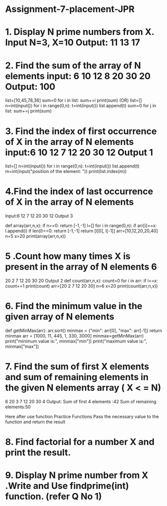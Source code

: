 # Assignment-7-placement-JPR
# 1. Display N prime numbers from X. Input N=3, X=10 Output: 11 13 17


# 2. Find the sum of the array of N elements input: 6   10 12 8 20 30 20 Output: 100

list=[10,45,78,36]
sum=0
for i in list:
    sum+=i
print(sum)
                                                            (OR)
list=[]
n=int(input())
for i in range(0,n):
    t=int(input())
    list.append(t)
sum=0
for j in list:
    sum+=j
print(sum)


# 3. Find the index of first occurrence of X in the array of N elements input:6 10 12 7 12 20 30 12 Output 1

list=[]
n=int(input())
for i in range(0,n):
    t=int(input())
    list.append(t)
m=int(input("position of the element: "))
print(list.index(m))

# 4.Find the index of last occurrence of X in the array of N elements
Input:6
12 7 12 20 30
12
Output
3

def array(arr,n,x):
    if n==0:
        return [-1,-1]
    l=[]
    for i in range(0,n):
        if arr[i]==x:
            l.append(i)
    if len(l)==0:
        return [-1,-1]
    return [l[0], l[-1]]
arr=[10,12,20,20,40]
n=5
x=20
print(array(arr,n,x))

# 5 .Count how many times X is present in the array of N elements 6
20 2 7 12 20 30
20
Output
2
def count(arr,n,x):
    count=0
    for i in arr:
        if i==x:
           count+=1
    print(count)
arr=[20 2 7 12 20 30]
n=6
x=20
print(count(arr,n,x))

# 6. Find the minimum value in the given array of N elements
def getMinMax(arr):
    arr.sort()
    minmax = {"min": arr[0], "max": arr[-1]}
    return minmax
arr = [1000, 11, 445, 1, 330, 3000]
minmax=getMinMax(arr)
print("minimum value is:", minmax["min"])
print("maximum value is:", minmax["max"])


# 7. Find the sum of first X elements and sum of remaining elements in the given N elements array ( X < = N)
6
20 3 7 12 20 30
4
Output: Sum of first 4 elements :42 Sum of remaining elements:50


Here after use function
Practice Functions
Pass the necessary value to the function
and return the result
# 8. Find factorial for a number X and print the result.


# 9. Display N prime number from X .Write and Use findprime(int) function. (refer Q No 1)
